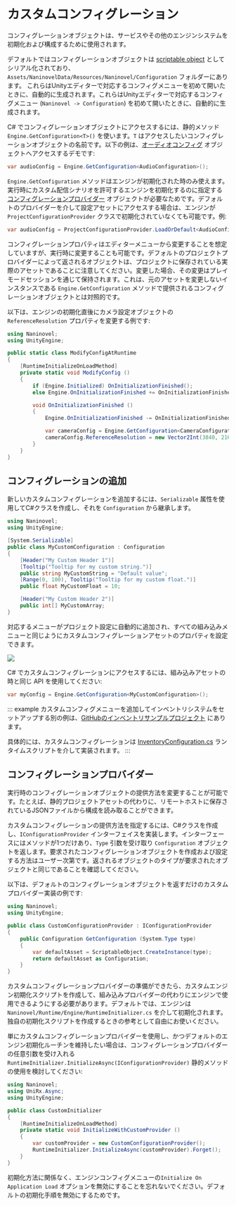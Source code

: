 ﻿# カスタムコンフィグレーション

コンフィグレーションオブジェクトは、サービスやその他のエンジンシステムを初期化および構成するために使用されます。

デフォルトではコンフィグレーションオブジェクトは [scriptable object](https://docs.unity3d.com/Manual/class-ScriptableObject.html) としてシリアル化されており、`Assets/NaninovelData/Resources/Naninovel/Configuration` フォルダーにあります。 これらはUnityエディターで対応するコンフィグメニューを初めて開いたときに、自動的に生成されます。これらはUnityエディターで対応するコンフィグメニュー (`Naninovel -> Configuration`) を初めて開いたときに、自動的に生成されます。

C# でコンフィグレーションオブジェクトにアクセスするには、静的メソッド `Engine.GetConfiguration<T>()` を使います。`T` はアクセスしたいコンフィグレーションオブジェクトの名前です。以下の例は、[オーディオコンフィグ](/ja/guide/configuration.md#audio) オブジェクトへアクセスするデモです:

```csharp
var audioConfig = Engine.GetConfiguration<AudioConfiguration>();
```  

`Engine.GetConfiguration` メソッドはエンジンが初期化された時のみ使えます。実行時にカスタム配信シナリオを許可するエンジンを初期化するのに指定する [コンフィグレーションプロバイダー](/ja/guide/custom-configuration.md#コンフィグレーションプロバイダー) オブジェクトが必要なためです。デフォルトのプロバイダーを介して設定アセットにアクセスする場合は、エンジンが `ProjectConfigurationProvider` クラスで初期化されていなくても可能です。例:

```csharp
var audioConfig = ProjectConfigurationProvider.LoadOrDefault<AudioConfiguration>();
```

コンフィグレーションプロパティはエディターメニューから変更することを想定していますが、実行時に変更することも可能です。デフォルトのプロジェクトプロバイダーによって返されるオブジェクトは、プロジェクトに保存されている実際のアセットであることに注意してください。変更した場合、その変更はプレイモードセッションを通じて保持されます。これは、元のアセットを変更しないインスタンスである `Engine.GetConfiguration` メソッドで提供されるコンフィグレーションオブジェクトとは対照的です。

以下は、エンジンの初期化直後にカメラ設定オブジェクトの `ReferenceResolution` プロパティを変更する例です:

```csharp
using Naninovel;
using UnityEngine;

public static class ModifyConfigAtRuntime
{
    [RuntimeInitializeOnLoadMethod]
    private static void ModifyConfig ()
    {
        if (Engine.Initialized) OnInitializationFinished();
        else Engine.OnInitializationFinished += OnInitializationFinished;

        void OnInitializationFinished ()
        {
            Engine.OnInitializationFinished -= OnInitializationFinished;

            var cameraConfig = Engine.GetConfiguration<CameraConfiguration>();
            cameraConfig.ReferenceResolution = new Vector2Int(3840, 2160);
        }
    }
}
```

## コンフィグレーションの追加

新しいカスタムコンフィグレーションを追加するには、`Serializable` 属性を使用してC#クラスを作成し、それを `Configuration` から継承します。

```csharp
using Naninovel;
using UnityEngine;

[System.Serializable]
public class MyCustomConfiguration : Configuration
{
    [Header("My Custom Header 1")]
    [Tooltip("Tooltip for my custom string.")]
    public string MyCustomString = "Default value";
    [Range(0, 100), Tooltip("Tooltip for my custom float.")]
    public float MyCustomFloat = 10;

    [Header("My Custom Header 2")]
    public int[] MyCustomArray;
}
```

対応するメニューがプロジェクト設定に自動的に追加され、すべての組み込みメニューと同じようにカスタムコンフィグレーションアセットのプロパティを設定できます。

![](https://i.gyazo.com/c1163bba83f5d2b6286b100e837bca40.png)

C# でカスタムコンフィグレーションにアクセスするには、組み込みアセットの時と同じ API を使用してください:

```csharp
var myConfig = Engine.GetConfiguration<MyCustomConfiguration>();
```

::: example
カスタムコンフィグメニューを追加してインベントリシステムをセットアップする別の例は、[GitHubのインベントリサンプルプロジェクト](https://github.com/Naninovel/Inventory) にあります。

具体的には、カスタムコンフィグレーションは [InventoryConfiguration.cs](https://github.com/Naninovel/Inventory/blob/master/Assets/NaninovelInventory/Runtime/InventoryConfiguration.cs) ランタイムスクリプトを介して実装されます。
:::

## コンフィグレーションプロバイダー

実行時のコンフィグレーションオブジェクトの提供方法を変更することが可能です。たとえば、静的プロジェクトアセットの代わりに、リモートホストに保存されているJSONファイルから構成を読み取ることができます。

カスタムコンフィグレーションの提供方法を指定するには、C#クラスを作成し、`IConfigurationProvider` インターフェイスを実装します。インターフェースにはメソッドが1つだけあり、`Type` 引数を受け取り `Configuration` オブジェクトを返します。要求されたコンフィグレーションオブジェクトを作成および設定する方法はユーザー次第です。返されるオブジェクトのタイプが要求されたオブジェクトと同じであることを確認してください。

以下は、デフォルトのコンフィグレーションオブジェクトを返すだけのカスタムプロバイダー実装の例です:

```csharp
using Naninovel;
using UnityEngine;

public class CustomConfigurationProvider : IConfigurationProvider
{
    public Configuration GetConfiguration (System.Type type)
    {
        var defaultAsset = ScriptableObject.CreateInstance(type);
        return defaultAsset as Configuration;
    }
}
```

カスタムコンフィグレーションプロバイダーの準備ができたら、カスタムエンジン初期化スクリプトを作成して、組み込みプロバイダーの代わりにエンジンで使用できるようにする必要があります。デフォルトでは、エンジンは `Naninovel/Runtime/Engine/RuntimeInitializer.cs` を介して初期化されます。独自の初期化スクリプトを作成するときの参考として自由にお使いください。

単にカスタムコンフィグレーションプロバイダーを使用し、かつデフォルトのエンジン初期化ルーチンを維持したい場合は、コンフィグレーションプロバイダーの任意引数を受け入れる `RuntimeInitializer.InitializeAsync(IConfigurationProvider)` 静的メソッドの使用を検討してください:

```csharp
using Naninovel;
using UniRx.Async;
using UnityEngine;

public class CustomInitializer
{
    [RuntimeInitializeOnLoadMethod]
    private static void InitializeWithCustomProvider ()
    {
        var customProvider = new CustomConfigurationProvider();
        RuntimeInitializer.InitializeAsync(customProvider).Forget();
    }
}
```

初期化方法に関係なく、エンジンコンフィグメニューの`Initialize On Application Load` オプションを無効にすることを忘れないでください。デフォルトの初期化手順を無効にするためです。
